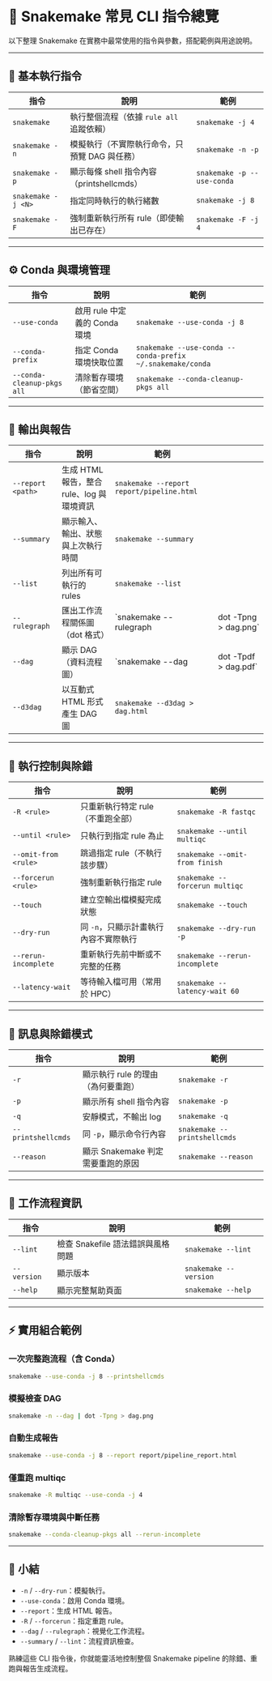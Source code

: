 # 🧭 Snakemake 常見 CLI 指令總覽

以下整理 Snakemake 在實務中最常使用的指令與參數，搭配範例與用途說明。

---

## 🚀 基本執行指令

| 指令                 | 說明                              | 範例                         |
| ------------------ | ------------------------------- | -------------------------- |
| `snakemake`        | 執行整個流程（依據 `rule all` 追蹤依賴）      | `snakemake -j 4`           |
| `snakemake -n`     | 模擬執行（不實際執行命令，只預覽 DAG 與任務）       | `snakemake -n -p`          |
| `snakemake -p`     | 顯示每條 shell 指令內容（printshellcmds） | `snakemake -p --use-conda` |
| `snakemake -j <N>` | 指定同時執行的執行緒數                     | `snakemake -j 8`           |
| `snakemake -F`     | 強制重新執行所有 rule（即使輸出已存在）          | `snakemake -F -j 4`        |

---

## ⚙️ Conda 與環境管理

| 指令                         | 說明                    | 範例                                                        |
| -------------------------- | --------------------- | --------------------------------------------------------- |
| `--use-conda`              | 啟用 rule 中定義的 Conda 環境 | `snakemake --use-conda -j 8`                              |
| `--conda-prefix`           | 指定 Conda 環境快取位置       | `snakemake --use-conda --conda-prefix ~/.snakemake/conda` |
| `--conda-cleanup-pkgs all` | 清除暫存環境（節省空間）          | `snakemake --conda-cleanup-pkgs all`                      |

---

## 🧩 輸出與報告

| 指令                | 說明                           | 範例                                        |                      |
| ----------------- | ---------------------------- | ----------------------------------------- | -------------------- |
| `--report <path>` | 生成 HTML 報告，整合 rule、log 與環境資訊 | `snakemake --report report/pipeline.html` |                      |
| `--summary`       | 顯示輸入、輸出、狀態與上次執行時間            | `snakemake --summary`                     |                      |
| `--list`          | 列出所有可執行的 rules               | `snakemake --list`                        |                      |
| `--rulegraph`     | 匯出工作流程關係圖（dot 格式）            | `snakemake --rulegraph                    | dot -Tpng > dag.png` |
| `--dag`           | 顯示 DAG（資料流程圖）                | `snakemake --dag                          | dot -Tpdf > dag.pdf` |
| `--d3dag`         | 以互動式 HTML 形式產生 DAG 圖         | `snakemake --d3dag > dag.html`            |                      |

---

## 🔁 執行控制與除錯

| 指令                   | 說明                    | 範例                             |
| -------------------- | --------------------- | ------------------------------ |
| `-R <rule>`          | 只重新執行特定 rule（不重跑全部）   | `snakemake -R fastqc`          |
| `--until <rule>`     | 只執行到指定 rule 為止        | `snakemake --until multiqc`    |
| `--omit-from <rule>` | 跳過指定 rule（不執行該步驟）     | `snakemake --omit-from finish` |
| `--forcerun <rule>`  | 強制重新執行指定 rule         | `snakemake --forcerun multiqc` |
| `--touch`            | 建立空輸出檔模擬完成狀態          | `snakemake --touch`            |
| `--dry-run`          | 同 `-n`，只顯示計畫執行內容不實際執行 | `snakemake --dry-run -p`       |
| `--rerun-incomplete` | 重新執行先前中斷或不完整的任務       | `snakemake --rerun-incomplete` |
| `--latency-wait`     | 等待輸入檔可用（常用於 HPC）      | `snakemake --latency-wait 60`  |

---

## 🧠 訊息與除錯模式

| 指令                 | 說明                     | 範例                           |
| ------------------ | ---------------------- | ---------------------------- |
| `-r`               | 顯示執行 rule 的理由（為何要重跑）   | `snakemake -r`               |
| `-p`               | 顯示所有 shell 指令內容        | `snakemake -p`               |
| `-q`               | 安靜模式，不輸出 log           | `snakemake -q`               |
| `--printshellcmds` | 同 `-p`，顯示命令行內容         | `snakemake --printshellcmds` |
| `--reason`         | 顯示 Snakemake 判定需要重跑的原因 | `snakemake --reason`         |

---

## 🧾 工作流程資訊

| 指令          | 說明                     | 範例                    |
| ----------- | ---------------------- | --------------------- |
| `--lint`    | 檢查 Snakefile 語法錯誤與風格問題 | `snakemake --lint`    |
| `--version` | 顯示版本                   | `snakemake --version` |
| `--help`    | 顯示完整幫助頁面               | `snakemake --help`    |

---

## ⚡ 實用組合範例

### 一次完整跑流程（含 Conda）

```bash
snakemake --use-conda -j 8 --printshellcmds
```

### 模擬檢查 DAG

```bash
snakemake -n --dag | dot -Tpng > dag.png
```

### 自動生成報告

```bash
snakemake --use-conda -j 8 --report report/pipeline_report.html
```

### 僅重跑 multiqc

```bash
snakemake -R multiqc --use-conda -j 4
```

### 清除暫存環境與中斷任務

```bash
snakemake --conda-cleanup-pkgs all --rerun-incomplete
```

---

## 🧩 小結

* `-n` / `--dry-run`：模擬執行。
* `--use-conda`：啟用 Conda 環境。
* `--report`：生成 HTML 報告。
* `-R` / `--forcerun`：指定重跑 rule。
* `--dag` / `--rulegraph`：視覺化工作流程。
* `--summary` / `--lint`：流程資訊檢查。

熟練這些 CLI 指令後，你就能靈活地控制整個 Snakemake pipeline 的除錯、重跑與報告生成流程。
